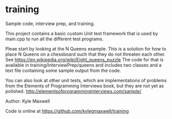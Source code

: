 # training
Sample code, interview prep, and training.

This project contains a basic custom Unit test framework that is used by main.cpp to run all the different test programs.

Pleae start by looking at the N Queens example. This is a solution for how to place
N Queens on a chessboard such that they do not threaten each other.
See https://en.wikipedia.org/wiki/Eight_queens_puzzle
The code for that is available in training/InterviewPrep/queens and includes two classes and a text file containing some sample output from the code.

You can also look at other unit tests, which are implementations of problems from the
Elements of Programming Interviews book, but they are not yet as polished.
http://elementsofprogramminginterviews.com/sample/

Author: Kyle Maxwell

Code is online at https://github.com/kylegmaxwell/training